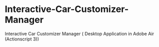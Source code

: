 # Interactive-Car-Customizer-Manager
Interactive Car Customizer Manager ( Desktop Application in Adobe Air (Actionscript 3))
